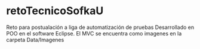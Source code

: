 # retoTecnicoSofkaU
Reto para postualación a liga de automatización de pruebas
Desarrollado en POO en el software Eclipse.
El MVC se encuentra como imagenes en la carpeta Data/Imagenes
